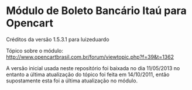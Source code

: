 Módulo de Boleto Bancário Itaú para Opencart
====================================

Créditos da versão 1.5.3.1 para luizeduardo

Tópico sobre o módulo: http://www.opencartbrasil.com.br/forum/viewtopic.php?f=39&t=1362

A versão inicial usada neste repositório foi baixada no dia 11/05/2013 no entanto a última atualização do tópico foi feita em 14/10/2011, então supostamente esta foi a última atualização no módulo.
